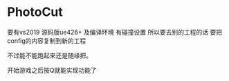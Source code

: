 # PhotoCut
要有vs2019
源码版ue426+ 及编译环境
有碰撞设置
所以要去别的工程的话
要把config的内容复制到新的工程

不过能不能跑起来还是随缘把。

开始游戏之后按Q就能实现功能了
